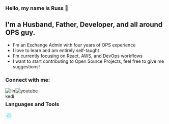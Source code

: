 ### Hello, my name is Russ :wave:

## I'm a Husband, Father, Developer, and all around OPS guy.
- I'm an Exchange Admin with four years of OPS experience
- I love to learn and am entirely self-taught
- I'm currently focusing on React, AWS, and DevOps workflows
- I want to start contributing to Open Source Projects, feel free to give me suggestions!

### Connect with me:


<img align="left" alt="linkedin" height="32" width="32" scr="https://cdn.jsdelivr.net/npm/simple-icons@v5/icons/linkedin.svg">
<img align="left" alt="youtube" src="https://unpklg.com/simple-icons@v5/icons/youtube.svg" />

<br />

### Languages and Tools

<img align="left" alt="medium" width="22px" src="https://raw.githubusercontent.com/github/explore/80688e429a7d4ef2fca1e82350fe8e3517d3494d/topics/react/react.png?sanitize=true">
<br />
<br />

[LinkedIn]:  https://www.linkedin.com/in/russ-carroll-20a53719a